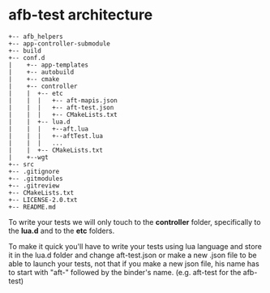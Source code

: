 # afb-test architecture

```tree
+-- afb_helpers
+-- app-controller-submodule
+-- build
+-- conf.d
|    +-- app-templates
|    +-- autobuild
|    +-- cmake
|    +-- controller
|    |  +-- etc
|    |  |   +-- aft-mapis.json
|    |  |   +-- aft-test.json
|    |  |   +-- CMakeLists.txt
|    |  +-- lua.d
|    |  |   +--aft.lua
|    |  |   +--aftTest.lua
|    |  |   ...
|    |  +-- CMakeLists.txt
|    +--wgt
+-- src
+-- .gitignore
+-- .gitmodules
+-- .gitreview
+-- CMakeLists.txt
+-- LICENSE-2.0.txt
+-- README.md
```

To write your tests we will only touch to the **controller** folder, specifically
to the **lua.d** and to the **etc** folders.

To make it quick you'll have to write your tests using lua language and store it
in the lua.d folder and change aft-test.json or make a new .json file to be able
to launch your tests, not that if you make a new json file, his name has to start
with "aft-" followed by the binder's name. (e.g. aft-test for the afb-test)